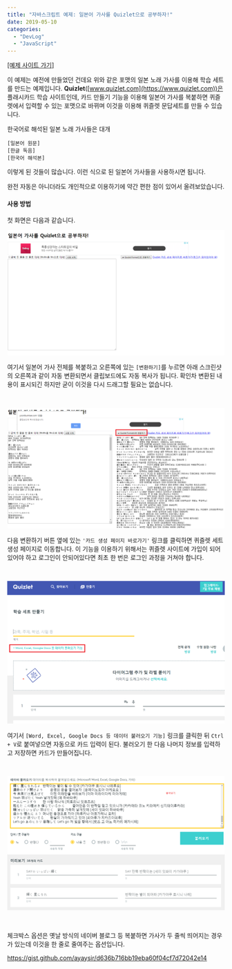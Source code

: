 ```yaml
---
title: "자바스크립트 예제: 일본어 가사를 Quizlet으로 공부하자!"
date: 2019-05-10
categories: 
  - "DevLog"
  - "JavaScript"
---
```


[\[예제 사이트 가기\]](http://yoonbumtae.com/util/japan-lyric/)

이 예제는 예전에 만들었던 건데요 위와 같은 포맷의 일본 노래 가사를 이용해 학습 세트를 만드는 예제입니다. **Quizlet**([www.quizlet.com](https://www.quizlet.com))은 플래시카드 학습 사이트인데, 카드 만들기 기능을 이용해 일본어 가사를 복붙하면 퀴즐렛에서 입력할 수 있는 포맷으로 바뀌며 이것을 이용해 퀴즐렛 문답세트를 만들 수 있습니다.

한국어로 해석된 일본 노래 가사들은 대개

```
[일본어 원문]
[한글 독음]
[한국어 해석본]
```

이렇게 된 것들이 많습니다. 이런 식으로 된 일본어 가사들을 사용하시면 됩니다.

완전 자동은 아니더라도 개인적으로 이용하기에 약간 편한 점이 있어서 올려보았습니다.

#### 사용 방법

첫 화면은 다음과 같습니다.

[ ![](/assets/img/wp-content/uploads/2019/05/lyric1.png)](http://yoonbumtae.com/?attachment_id=1107)

여기서 일본어 가사 전체를 복붙하고 오른쪽에 있는 `[변환하기]`를 누르면 아래 스크린샷의 오른쪽과 같이 자동 변환되면서 클립보드에도 자동 복사가 됩니다. 확인차 변환된 내용이 표시되긴 하지만 굳이 이것을 다시 드래그할 필요는 없습니다.

 

[ ![](/assets/img/wp-content/uploads/2019/05/lyric2.png)](http://yoonbumtae.com/?attachment_id=1108)

다음 변환하기 버튼 옆에 있는 `'카드 생성 페이지 바로가기'` 링크를 클릭하면 퀴즐렛 세트 생성 페이지로 이동합니다. 이 기능을 이용하기 위해서는 퀴즐렛 사이트에 가입이 되어있어야 하고 로그인이 안되어있다면 최초 한 번은 로그인 과정을 거쳐야 합니다.

 

[ ![](/assets/img/wp-content/uploads/2019/05/lyric3.png)](http://yoonbumtae.com/?attachment_id=1109)

여기서 `[Word, Excel, Google Docs 등 데이터 불러오기 기능]` 링크를 클릭한 뒤 `Ctrl + V`로 붙여넣으면 자동으로 카드 입력이 된다. 불러오기 한 다음 나머지 정보를 입력하고 저장하면 카드가 만들어집니다.

 

[ ![](/assets/img/wp-content/uploads/2019/05/lyric4.png)](http://yoonbumtae.com/?attachment_id=1110)

 

체크박스 옵션은 옛날 방식의 네이버 블로그 등 복붙하면 가사가 두 줄씩 띄어지는 경우가 있는데 이것을 한 줄로 줄여주는 옵션입니다.

https://gist.github.com/ayaysir/d636b716bb19eba60f04cf7d72042e14
